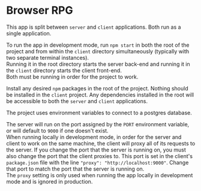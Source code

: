 # Browser RPG

This app is split between `server` and `client` applications. Both run as a single application.

To run the app in development mode, run `npm start` in both the root of the project and from within the `client` directory simultaneously (typically with two separate terminal instances).  
Running it in the root directory starts the server back-end and running it in the `client` directory starts the client front-end.  
Both must be running in order for the project to work.

Install any desired `npm` packages in the root of the project. Nothing should be installed in the `client` project. Any dependencies installed in the root will be accessible to both the `server` and `client` applications.

The project uses environment variables to connect to a postgres database.

The server will run on the port assigned by the `PORT` environment variable, or will default to `9000` if one doesn't exist.   
When running locally in development mode, in order for the server and client to work on the same machine, the client will proxy all of its requests to the server. If you change the port that the server is running on, you must also change the port that the client proxies to. This port is set in the client's `package.json` file with the line `"proxy": "http://localhost:9000"`. Change that port to match the port that the server is running on.  
The `proxy` setting is only used when running the app locally in development mode and is ignored in production.
